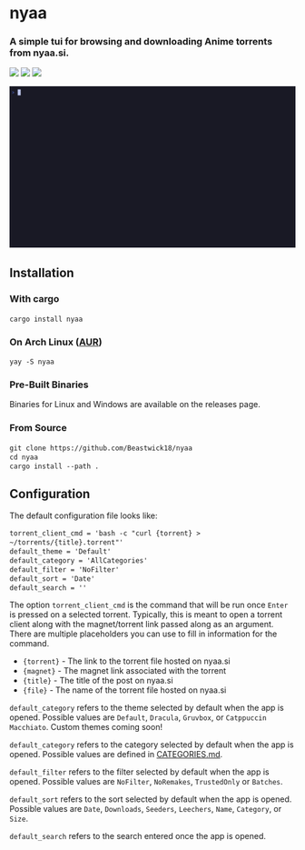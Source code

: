 <h1 align="left">nyaa</h1>
<h3>A simple tui for browsing and downloading Anime torrents from nyaa.si.</h3>
<p>
  <img src="https://img.shields.io/github/v/release/Beastwick18/nyaa.svg" />
  <img src="https://img.shields.io/aur/version/nyaa?color=orange" />
  <img src="https://img.shields.io/crates/v/nyaa" />
</p>

<p align="center">
  <img src="assets/tty.gif" width="800" alt="animated" />
</p>

## Installation
### With cargo
```
cargo install nyaa
```
### On Arch Linux ([AUR](https://aur.archlinux.org/packages/nyaa))
```
yay -S nyaa
```
### Pre-Built Binaries
Binaries for Linux and Windows are available on the releases page.

### From Source
```
git clone https://github.com/Beastwick18/nyaa
cd nyaa
cargo install --path .
```

## Configuration
The default configuration file looks like:
```
torrent_client_cmd = 'bash -c "curl {torrent} > ~/torrents/{title}.torrent"'
default_theme = 'Default'
default_category = 'AllCategories'
default_filter = 'NoFilter'
default_sort = 'Date'
default_search = ''
```
The option `torrent_client_cmd` is the command that will be run once `Enter` is pressed on a selected torrent. Typically, this is meant to open a torrent client along with the magnet/torrent link passed along as an argument. There are multiple placeholders you can use to fill in information for the command.
  - `{torrent}` - The link to the torrent file hosted on nyaa.si
  - `{magnet}` - The magnet link associated with the torrent
  - `{title}` - The title of the post on nyaa.si
  - `{file}` - The name of the torrent file hosted on nyaa.si

`default_category` refers to the theme selected by default when the app is opened. Possible values are `Default`, `Dracula`, `Gruvbox`, or `Catppuccin Macchiato`. Custom themes coming soon!

`default_category` refers to the category selected by default when the app is opened. Possible values are defined in [CATEGORIES.md](./CATEGORIES.md).

`default_filter` refers to the filter selected by default when the app is opened. Possible values are `NoFilter`, `NoRemakes`, `TrustedOnly` or `Batches`.

`default_sort` refers to the sort selected by default when the app is opened. Possible values are `Date`, `Downloads`, `Seeders`, `Leechers`, `Name`, `Category`, or `Size`.

`default_search` refers to the search entered once the app is opened.
